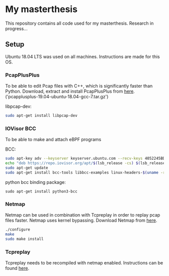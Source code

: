 # My masterthesis

This repository contains all code used for my masterthesis. Research in progress...

## Setup
Ubuntu 18.04 LTS was used on all machines. Instructions are made for this OS.

### PcapPlusPlus
To be able to edit Pcap files with C++, which is significantly faster than Python.
Download, extract and install PcapPlusPlus from [here](https://github.com/seladb/PcapPlusPlus/releases/tag/v19.04). ('pcapplusplus-19.04-ubuntu-18.04-gcc-7.tar.gz')

libpcap-dev:
```bash
sudo apt-get install libpcap-dev
```

### IOVisor BCC
To be able to make and attach eBPF programs

BCC:
```bash
sudo apt-key adv --keyserver keyserver.ubuntu.com --recv-keys 4052245BD4284CDD
echo "deb https://repo.iovisor.org/apt/$(lsb_release -cs) $(lsb_release -cs) main" | sudo tee /etc/apt/sources.list.d/iovisor.list
sudo apt-get update
sudo apt-get install bcc-tools libbcc-examples linux-headers-$(uname -r)
```

python bcc binding package:
```
sudo apt-get install python3-bcc
```


### Netmap
Netmap can be used in combination with Tcpreplay in order to replay pcap files faster. Netmap uses kernel bypassing.
Download Netmap from [here](https://github.com/luigirizzo/netmap).

```bash
./configure
make
sudo make install
```

### Tcpreplay
Tcpreplay needs to be recompiled with netmap enabled. Instructions can be found [here](https://tcpreplay.appneta.com/wiki/installation.html).
